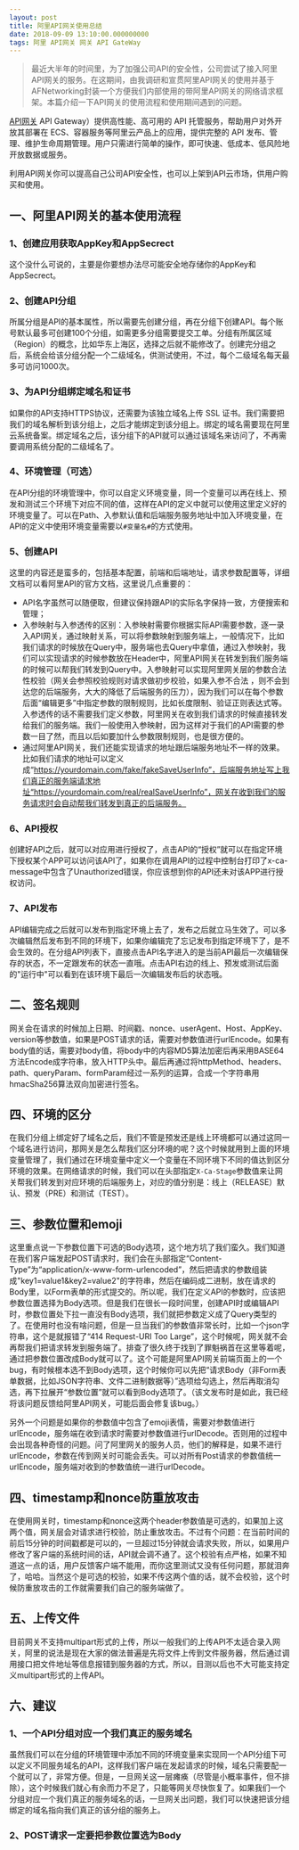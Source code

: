 ```yaml
---
layout: post
title: 阿里API网关使用总结
date: 2018-09-09 13:10:00.000000000
tags: 阿里 API网关 网关 API GateWay
---
```


> 最近大半年的时间里，为了加强公司API的安全性，公司尝试了接入阿里API网关的服务。在这期间，由我调研和宣贯阿里API网关的使用并基于AFNetworking封装一个方便我们内部使用的带阿里API网关的网络请求框架。本篇介绍一下API网关的使用流程和使用期间遇到的问题。

[API网关](https://help.aliyun.com/product/29462.html?spm=a2c4g.750001.3.46.4cc17b13RVNrsQ) API Gateway）提供高性能、高可用的 API 托管服务，帮助用户对外开放其部署在 ECS、容器服务等阿里云产品上的应用，提供完整的 API 发布、管理、维护生命周期管理。用户只需进行简单的操作，即可快速、低成本、低风险地开放数据或服务。

利用API网关你可以提高自己公司API安全性，也可以上架到API云市场，供用户购买和使用。

## 一、阿里API网关的基本使用流程

### 1、创建应用获取AppKey和AppSecrect


这个没什么可说的，主要是你要想办法尽可能安全地存储你的AppKey和AppSecrect。

### 2、创建API分组


所属分组是API的基本属性，所以需要先创建分组，再在分组下创建API。每个账号默认最多可创建100个分组，如需更多分组需要提交工单。分组有所属区域（Region）的概念，比如华东上海区，选择之后就不能修改了。创建完分组之后，系统会给该分组分配一个二级域名，供测试使用，不过，每个二级域名每天最多可访问1000次。


### 3、为API分组绑定域名和证书


如果你的API支持HTTPS协议，还需要为该独立域名上传 SSL 证书。我们需要把我们的域名解析到该分组上，之后才能绑定到该分组上。绑定的域名需要现在阿里云系统备案。绑定域名之后，该分组下的API就可以通过该域名来访问了，不再需要调用系统分配的二级域名了。


### 4、环境管理（可选）

在API分组的环境管理中，你可以自定义环境变量，同一个变量可以再在线上、预发和测试三个环境下对应不同的值，这样在API的定义中就可以使用这里定义好的环境变量了。可以在Path、入参默认值和后端服务服务地址中加入环境变量，在API的定义中使用环境变量需要以``#变量名#``的方式使用。


### 5、创建API

这里的内容还是蛮多的，包括基本配置，前端和后端地址，请求参数配置等，详细文档可以看阿里API的官方文档，这里说几点重要的：
- API名字虽然可以随便取，但建议保持跟API的实际名字保持一致，方便搜索和管理；
- 入参映射与入参透传的区别：入参映射需要你根据实际API需要参数，逐一录入API网关，通过映射关系，可以将参数映射到服务端上，一般情况下，比如我们请求的时候放在Query中，服务端也去Query中拿值，通过入参映射，我们可以实现请求的时候参数放在Header中，阿里API网关在转发到我们服务端的时候可以帮我们转发到Query中。入参映射可以实现阿里网关层的参数合法性校验（网关会参照校验规则对请求做初步校验，如果入参不合法
，则不会到达您的后端服务，大大的降低了后端服务的压力），因为我们可以在每个参数后面“编辑更多”中指定参数的限制规则，比如长度限制、验证正则表达式等。入参透传的话不需要我们定义参数，阿里网关在收到我们请求的时候直接转发给我们的服务端。我们一般使用入参映射，因为这样对于我们的API需要的参数一目了然，而且以后如要加什么参数限制规则，也是很方便的。
- 通过阿里API网关，我们还能实现请求的地址跟后端服务地址不一样的效果。比如我们请求的地址可以定义成“https://yourdomain.com/fake/fakeSaveUserInfo”，后端服务地址写上我们真正的服务端请求地址“https://yourdomain.com/real/realSaveUserInfo”，网关在收到我们的服务请求时会自动帮我们转发到真正的后端服务。


### 6、API授权

创建好API之后，就可以对应用进行授权了，点击API的“授权”就可以在指定环境下授权某个APP可以访问该API了，如果你在调用API的过程中控制台打印了x-ca-message中包含了Unauthorized错误，你应该想到你的API还未对该APP进行授权访问。


### 7、API发布


API编辑完成之后就可以发布到指定环境上去了，发布之后就立马生效了。可以多次编辑然后发布到不同的环境下，如果你编辑完了忘记发布到指定环境下了，是不会生效的。在分组API列表下，直接点击API名字进入的是当前API最后一次编辑保存的状态，不一定跟发布的状态一直哦。点击API右边的线上、预发或测试后面的"运行中"可以看到在该环境下最后一次编辑发布后的状态哦。


## 二、签名规则

网关会在请求的时候加上日期、时间戳、nonce、userAgent、Host、AppKey、version等参数值，如果是POST请求的话，需要对参数值进行urlEncode。如果有body值的话，需要对body值，将body中的内容MD5算法加密后再采用BASE64方法Encode成字符串，放入HTTP头中。最后再通过将httpMethod、headers、path、queryParam、formParam经过一系列的运算，合成一个字符串用hmacSha256算法双向加密进行签名。


## 四、环境的区分

在我们分组上绑定好了域名之后，我们不管是预发还是线上环境都可以通过这同一个域名进行访问，那网关是怎么帮我们区分环境的呢？这个时候就用到上面的环境变量管理了，我们通过在环境变量中定义一个变量在不同环境下不同的值达到区分环境的效果。在网络请求的时候，我们可以在头部指定``X-Ca-Stage``参数值来让网关帮我们转发到对应环境的后端服务上，对应的值分别是：线上（RELEASE）默认、预发（PRE）和测试（TEST）。


## 三、参数位置和emoji

这里重点说一下参数位置下可选的Body选项，这个地方坑了我们蛮久。我们知道在我们客户端发起POST请求时，我们会在头部指定“Content-Type”为“application/x-www-form-urlencoded”，然后把请求的参数组装成"key1=value1&key2=value2"的字符串，然后在编码成二进制，放在请求的Body里，以Form表单的形式提交的。所以呢，我们在定义API的参数时，应该把参数位置选择为Body选项。但是我们在很长一段时间里，创建API时或编辑API时，参数位置处下拉一直没有Body选项，我们就把参数定义成了Query类型的了。在使用时也没有啥问题，但是一旦当我们的参数值非常长时，比如一个json字符串，这个是就报错了“414 Request-URI Too Large”，这个时候呢，网关就不会再帮我们把请求转发到服务端了。排查了很久终于找到了罪魁祸首在这里等着呢，通过把参数位置改成Body就可以了。这个可能是阿里API网关前端页面上的一个bug，有时候根本选不到Body选项，这个时候你可以先把“请求Body（非Form表单数据，比如JSON字符串、文件二进制数据等）”选项给勾选上，然后再取消勾选，再下拉展开“参数位置”就可以看到Body选项了。（该文发布时是如此，我已经将该问题反馈给阿里API网关，可能后面会修复该bug。）

另外一个问题是如果你的参数值中包含了emoji表情，需要对参数值进行urlEncode，服务端在收到请求时需要对参数值进行urlDecode。否则用的过程中会出现各种奇怪的问题。问了阿里网关的服务人员，他们的解释是，如果不进行urlEncode，参数在传到网关时可能会丢失。可以对所有Post请求的参数值统一urlEncode，服务端对收到的参数值统一进行urlDecode。


## 四、timestamp和nonce防重放攻击

在使用网关时，timestamp和nonce这两个header参数值是可选的，如果加上这两个值，网关层会对请求进行校验，防止重放攻击。不过有个问题：在当前时间的前后15分钟的时间戳都是可以的，一旦超过15分钟就会请求失败，所以，如果用户修改了客户端的系统时间的话，API就会调不通了。这个校验有点严格，如果不知道这一点的话，用户反馈客户端不能用，而你这里测试又没有任何问题，那就泪奔了，哈哈。当然这个是可选的校验，如果不传这两个值的话，就不会校验，这个时候防重放攻击的工作就需要我们自己的服务端做了。

## 五、上传文件

目前网关不支持multipart形式的上传，所以一般我们的上传API不太适合录入网关，阿里的说法是现在大家的做法普遍是先将文件上传到文件服务器，然后通过调用接口把文件地址等信息报错到服务器的方式，所以，目测以后也不大可能支持定义multipart形式的上传API。

## 六、建议

### 1、一个API分组对应一个我们真正的服务域名

虽然我们可以在分组的环境管理中添加不同的环境变量来实现同一个API分组下可以定义不同服务域名的API，这样我们客户端在发起请求的时候，域名只需要配一个就可以了，非常方便。但是，一旦网关这一层瘫痪（尽管是小概率事件，但不排除），这个时候我们就心有余而力不足了，只能等网关尽快恢复了。如果我们一个分组对应一个我们真正的服务域名的话，一旦网关出问题，我们可以快速把该分组绑定的域名指向我们真正的该分组的服务上。

### 2、POST请求一定要把参数位置选为Body
